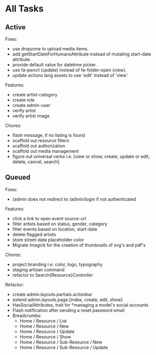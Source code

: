 # All Tasks

## Active

Fixes:

- use dropzone to upload media items.
- add getStartDateForHumansAttribute instead of mutating start-date attribute.
- provide default value for datetime picker.
- use fa-pencil (update) instead of fa-folder-open (view).
- update actions lang assets to use 'edit' instead of 'view'.

Features:

- create artist-category
- create role
- create admin-user
- verify artist
- verify artist image

Chores:

- flash message, if no listing is found
- scaffold out resource filters
- scaffold out authorization
- scaffold out media management
- figure out universal verbs i.e. [view or show, create, update or edit, delete, cancel, search]

## Queued

Fixes:

- /admin does not redirect to /admin/login if not authenticated

Features:

- click a link to open event source-url
- filter artists based on status, gender, category
- filter events based on location, start-date
- delete flagged artists
- store street-data placeholder color
- Migrate Imagick for the creation of thumbnails of svg's and pdf's

Chores:

- project branding i.e. color, logo, typography
- staging artisan command
- refactor to Search{Resource}Controller

Refactor:

- create admin.layouts.partials.actionbar
- extend admin.layouts.page.[index, create, edit, show]
- HasSocialAttributes, trait for \*managing a model's social accounts
- Flash notification after sending a reset password email
- Breadcrumbs:
    - Home / Resource / List
    - Home / Resource / New
    - Home / Resource / Update
    - Home / Resource / Show
    - Home / Resource / Sub-Resource / New
    - Home / Resource / Sub-Resource / Update

